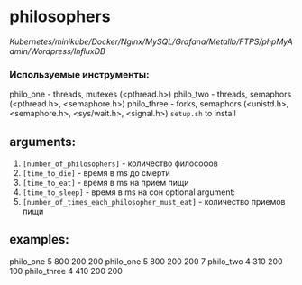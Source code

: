 # philosophers
*Kubernetes/minikube/Docker/Nginx/MySQL/Grafana/Metallb/FTPS/phpMyAdmin/Wordpress/InfluxDB*

### Используемые инструменты:
philo_one - threads, mutexes (<pthread.h>)
philo_two - threads, semaphors (<pthread.h>, <semaphore.h>)
philo_three - forks, semaphors (<unistd.h>, <semaphore.h>, <sys/wait.h>, <signal.h>) 
 `setup.sh` to install  
 
 ## arguments:
 1. `[number_of_philosophers]` - количество философов
 2. `[time_to_die]` - время в ms до смерти
 3. `[time_to_eat]` - время в ms на прием пищи
 4. `[time_to_sleep]` - время в ms на сон
 optional argument:
 5. `[number_of_times_each_philosopher_must_eat]` - количество приемов пищи
 
 ## examples:
 philo_one 5 800 200 200
 philo_one 5 800 200 200 7
 philo_two 4 310 200 100
 philo_three 4 410 200 200


